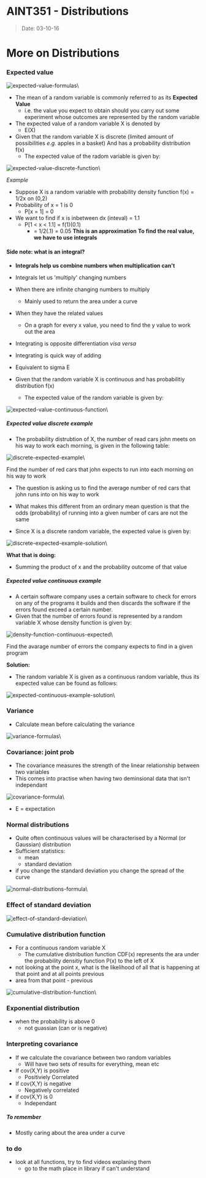 # AINT351 - Distributions
> Date: 03-10-16

# More on Distributions

### Expected value

![expected-value-formulas](img/expected-value-formulas.png)\

- The mean of a random variable is commonly referred to as its **Expected Value**
    - i.e. the value you expect to obtain should you carry out some experiment whose outcomes are represented by the random variable
- The expected value of a random variable X is denoted by
    - E(X)
- Given that the random variable X is discrete (limited amount of possibilities _e.g._ apples in a basket) And has a probability distribution f(x)
    - The expected value of the radom variable is given by:

![expected-value-discrete-function](img/expected-value-discrete-function.png)\

_Example_
- Suppose X is a random variable with probability density function f(x) = 1/2x on (0,2)
- Probability of x = 1 is 0
    - P[x = 1] = 0
- We want to find if x is inbetween dx (inteval) = 1.1
    - P[1 < x < 1.1] = f(1)(0.1)
        - = 1/2(.1) = 0.05
**This is an approximation**
**To find the real value, we have to use integrals**

#### Side note: what is an integral?
- **Integrals help us combine numbers when multiplication can't**
- Integrals let us 'multiply' changing numbers
- When there are infinite changing numbers to multiply
    - Mainly used to return the area under a curve
- When they have the related values
    - On a graph for every x value, you need to find the y value to work out the area
- Integrating is opposite differentiation _visa versa_
- Integrating is quick way of adding
- Equivalent to sigma E



- Given that the random variable X is continuous and has probabilitiy distribution f(x)
    - The expected value of the random variable is given by:

![expected-value-continuous-function](img/expected-value-continuous-function.png)\




##### Expected value discrete example

- The probability distrubtion of X, the number of read cars john meets on his way to work each morning, is given in the following table:

![discrete-expected-example](img/discrete-expected-example.png)\

Find the number of red cars that john expects to run into each morning on his way to work

- The question is asking us to find the average number of red cars that john runs into on his way to work
- What makes this different from an ordinary mean question is that the odds (probability) of running into a given number of cars are not the same

- Since X is a discrete random variable, the expected value is given by:

![discrete-expected-example-solution](img/discrete-expected-example-solution.png)\

**What that is doing:**
- Summing the product of x and the probability outcome of that value

##### Expected value continuous example

- A certain software company uses a certain software to check for errors on any of the programs it builds and then discards the software if the errors found exceed a certain number.
- Given that the number of errors found is represented by a random variable X whose density function is given by:

![density-function-continuous-expected](img/density-function-continuous-expected.png)\

Find the avarage number of errors the company expects to find in a given program

**Solution:**

- The random variable X is given as a continuous random variable, thus its expected value can be found as follows:

![expected-continuous-example-solution](img/expected-continuous-example-solution.png)\



### Variance

- Calculate mean before calculating the variance

![variance-formulas](img/variance-formulas.png)\


### Covariance: joint prob

- The covariance measures the strength of the linear relationship between two variables
- This comes into practise when having two deminsional data that isn't independant

![covariance-formula](img/covariance-formula.png)\

- E = expectation

### Normal distributions
- Quite often continuous values will be characterised by a Normal (or Gaussian) distribution
- Sufficient statistics:
    - mean
    - standard deviation
- if you change the standard deviation you change the spread of the curve

![normal-distributions-formula](img/normal-distribution-formula.png)\



### Effect of standard deviation

![effect-of-standard-deviation](img/effect-of-standard-deviation.png)\


### Cumulative distribution function

- For a continuous random variable X
    - The cumulative distribution function CDF(x) represents the ara under the probability densitiy function P(x) to the left of X
- not looking at the point x, what is the likelihood of all that is happening at that point and at all points previous
- area from that point - previous

![cumulative-distribution-function](img/cumulative-distribution-function.png)\


### Exponential distribution
- when the probability is above 0
    - not guassian (can or is negative)

### Interpreting covariance
- If we calculate the covariance between two random variables
    - Will have two sets of results for everything, mean etc
- If cov(X,Y) is positive
    - Positiviely Correlated
- If cov(X,Y) is negative
    - Negatively correlated
- if cov(X,Y) is 0
    - Independant

##### To remember
- Mostly caring about the area under a curve

### to do
- look at all functions, try to find videos explaning them
    - go to the math place in library if can't understand
